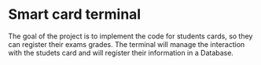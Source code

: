 # Smart card terminal
 
The goal of the project is to implement the code for students cards, so they can register their exams grades. The terminal will manage the interaction with the studets card and will register their information in a Database.